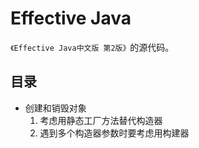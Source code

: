 Effective Java
==============

`《Effective Java中文版 第2版》`的源代码。

目录
---

- 创建和销毁对象
  1. 考虑用静态工厂方法替代构造器
  2. 遇到多个构造器参数时要考虑用构建器
